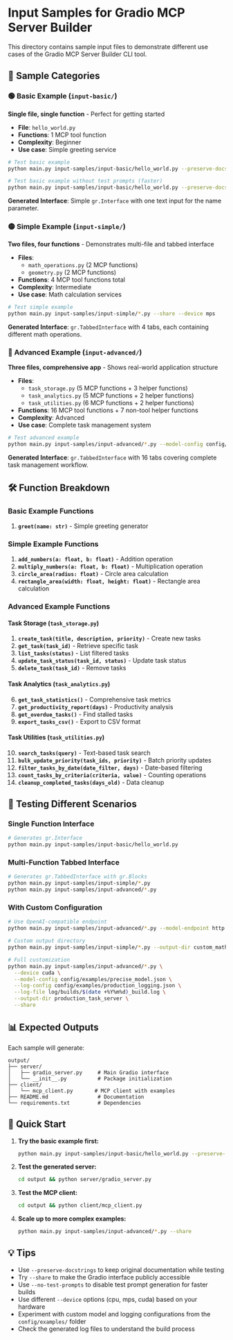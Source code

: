 # Input Samples for Gradio MCP Server Builder

This directory contains sample input files to demonstrate different use cases of
the Gradio MCP Server Builder CLI tool.

## 📁 Sample Categories

### 🟢 Basic Example (`input-basic/`)

**Single file, single function** - Perfect for getting started

- **File**: `hello_world.py`
- **Functions**: 1 MCP tool function
- **Complexity**: Beginner
- **Use case**: Simple greeting service

```bash
# Test basic example
python main.py input-samples/input-basic/hello_world.py --preserve-docstrings

# Test basic example without test prompts (faster)
python main.py input-samples/input-basic/hello_world.py --preserve-docstrings --no-test-prompts
```

**Generated Interface**: Simple `gr.Interface` with one text input for the name
parameter.

### 🟡 Simple Example (`input-simple/`)

**Two files, four functions** - Demonstrates multi-file and tabbed interface

- **Files**:
  - `math_operations.py` (2 MCP functions)
  - `geometry.py` (2 MCP functions)
- **Functions**: 4 MCP tool functions total
- **Complexity**: Intermediate
- **Use case**: Math calculation services

```bash
# Test simple example
python main.py input-samples/input-simple/*.py --share --device mps
```

**Generated Interface**: `gr.TabbedInterface` with 4 tabs, each containing
different math operations.

### 🔴 Advanced Example (`input-advanced/`)

**Three files, comprehensive app** - Shows real-world application structure

- **Files**:
  - `task_storage.py` (5 MCP functions + 3 helper functions)
  - `task_analytics.py` (5 MCP functions + 2 helper functions)
  - `task_utilities.py` (6 MCP functions + 2 helper functions)
- **Functions**: 16 MCP tool functions + 7 non-tool helper functions
- **Complexity**: Advanced
- **Use case**: Complete task management system

```bash
# Test advanced example
python main.py input-samples/input-advanced/*.py --model-config config/examples/creative_model.json --log-config config/examples/debug_logging.json --log-file log/builds/task_build.log
```

**Generated Interface**: `gr.TabbedInterface` with 16 tabs covering complete
task management workflow.

## 🛠️ Function Breakdown

### Basic Example Functions

1. **`greet(name: str)`** - Simple greeting generator

### Simple Example Functions

1. **`add_numbers(a: float, b: float)`** - Addition operation
2. **`multiply_numbers(a: float, b: float)`** - Multiplication operation
3. **`circle_area(radius: float)`** - Circle area calculation
4. **`rectangle_area(width: float, height: float)`** - Rectangle area
   calculation

### Advanced Example Functions

#### Task Storage (`task_storage.py`)

1. **`create_task(title, description, priority)`** - Create new tasks
2. **`get_task(task_id)`** - Retrieve specific task
3. **`list_tasks(status)`** - List filtered tasks
4. **`update_task_status(task_id, status)`** - Update task status
5. **`delete_task(task_id)`** - Remove tasks

#### Task Analytics (`task_analytics.py`)

6. **`get_task_statistics()`** - Comprehensive task metrics
7. **`get_productivity_report(days)`** - Productivity analysis
8. **`get_overdue_tasks()`** - Find stalled tasks
9. **`export_tasks_csv()`** - Export to CSV format

#### Task Utilities (`task_utilities.py`)

10. **`search_tasks(query)`** - Text-based task search
11. **`bulk_update_priority(task_ids, priority)`** - Batch priority updates
12. **`filter_tasks_by_date(date_filter, days)`** - Date-based filtering
13. **`count_tasks_by_criteria(criteria, value)`** - Counting operations
14. **`cleanup_completed_tasks(days_old)`** - Data cleanup

## 🎯 Testing Different Scenarios

### Single Function Interface

```bash
# Generates gr.Interface
python main.py input-samples/input-basic/hello_world.py
```

### Multi-Function Tabbed Interface

```bash
# Generates gr.TabbedInterface with gr.Blocks
python main.py input-samples/input-simple/*.py
python main.py input-samples/input-advanced/*.py
```

### With Custom Configuration

```bash
# Use OpenAI-compatible endpoint
python main.py input-samples/input-advanced/*.py --model-endpoint http://localhost:11434/v1 --preserve-docstrings

# Custom output directory
python main.py input-samples/input-simple/*.py --output-dir custom_math_server --share

# Full customization
python main.py input-samples/input-advanced/*.py \
  --device cuda \
  --model-config config/examples/precise_model.json \
  --log-config config/examples/production_logging.json \
  --log-file log/builds/$(date +%Y%m%d)_build.log \
  --output-dir production_task_server \
  --share
```

## 📊 Expected Outputs

Each sample will generate:

```
output/
├── server/
│   ├── gradio_server.py     # Main Gradio interface
│   └── __init__.py          # Package initialization
├── client/
│   └── mcp_client.py       # MCP client with examples
├── README.md                # Documentation
└── requirements.txt         # Dependencies
```

## 🚀 Quick Start

1. **Try the basic example first:**

   ```bash
   python main.py input-samples/input-basic/hello_world.py --preserve-docstrings
   ```

2. **Test the generated server:**

   ```bash
   cd output && python server/gradio_server.py
   ```

3. **Test the MCP client:**

   ```bash
   cd output && python client/mcp_client.py
   ```

4. **Scale up to more complex examples:**

   ```bash
   python main.py input-samples/input-advanced/*.py --share
   ```

## 💡 Tips

- Use `--preserve-docstrings` to keep original documentation while testing
- Try `--share` to make the Gradio interface publicly accessible
- Use `--no-test-prompts` to disable test prompt generation for faster builds
- Use different `--device` options (cpu, mps, cuda) based on your hardware
- Experiment with custom model and logging configurations from the
  `config/examples/` folder
- Check the generated log files to understand the build process
